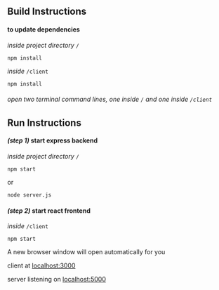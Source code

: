 ## Build Instructions
#### to update dependencies

_inside project directory_ `/`
```
npm install
```

_inside_ `/client`
```
npm install
```


###### open two terminal command lines, one inside `/` and one inside `/client`


## Run Instructions
#### _(step 1)_ start express backend

_inside project directory_ `/`
```
npm start
```
or
```
node server.js
```


#### _(step 2)_ start react frontend

_inside_ `/client`
```
npm start
```


A new browser window will open automatically for you

client at [localhost:3000](http://localhost:3000)

server listening on [localhost:5000](http://localhost:5000)
